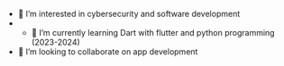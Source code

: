 - 👀 I’m interested in cybersecurity and software development
- - 🌱 I’m currently learning Dart with flutter and python programming (2023-2024)
- 💞️ I’m looking to collaborate on app development
<!---
MercyJames02/MercyJames02 is a ✨ special ✨ repository because its `README.md` (this file) appears on your GitHub profile.
You can click the Preview link to take a look at your changes.
--->
